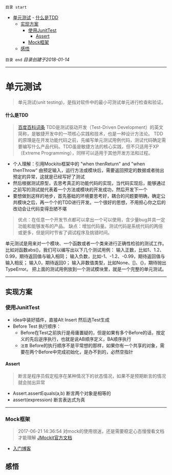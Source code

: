 `目录 start`
 
- [单元测试](#单元测试)
            - [什么是TDD](#什么是tdd)
    - [实现方案](#实现方案)
        - [使用JunitTest](#使用junittest)
            - [Assert](#assert)
        - [Mock框架](#mock框架)
    - [感悟](#感悟)

`目录 end` *目录创建于2018-01-14*
****************************************
# 单元测试
> 单元测试(unit testing)，是指对软件中的最小可测试单元进行检查和验证。
#### 什么是TDD
> [百度百科词条](http://baike.baidu.com/item/TDD/9064369)
> TDD是测试驱动开发（Test-Driven Development）的英文简称，是敏捷开发中的一项核心实践和技术，也是一种设计方法论。
> TDD的原理是在开发功能代码之前，先编写单元测试用例代码，测试代码确定需要编写什么产品代码。TDD虽是敏捷方法的核心实践，但不只适用于XP（Extreme Programming），同样可以适用于其他开发方法和过程。
- 个人理解：引用Mockito框架中的 "when thenReturn" and "when thenThrow“ 由预定输入，运行方法或模块后，需要返回预定的数据或者抛出预定的异常，这就是已经写好了测试
- 然后根据测试原型，去思考真正的功能代码的实现，当代码实现后，能够通过之前写的测试就代表着一个方法或模块的开发成功，然后开发下一个
- 要想做到这样的地步，首先基础的环境要思考好，耦合的问题要明确，确定公共模块之后，再一个个的TDD进行开发。一个很好的思想，不用担心你之后的改动会让代码变得丑陋不堪

> 优点：在任意一个开发节点都可以拿出一个可以使用，含少量bug并具一定功能和能够发布的产品。
> 缺点：增加代码量。测试代码是系统代码的两倍或更多，但是同时节省了调试程序及挑错时间。


单元测试是用来对一个模块、一个函数或者一个类来进行正确性检验的测试工作。
比如对函数abs()，我们可以编写出以下几个测试用例：
输入正数，比如1、1.2、0.99，期待返回值与输入相同；
输入负数，比如-1、-1.2、-0.99，期待返回值与输入相反；
输入0，期待返回0；
输入非数值类型，比如None、[]、{}，期待抛出TypeError。
把上面的测试用例放到一个测试模块里，就是一个完整的单元测试。

****************
## 实现方案
### 使用JunitTest
- idea中装好插件，直接Alt Insert 然后选Test生成
- Before Test 执行顺序：
    - Before在Test之前执行是毋庸置疑的，但是如果有多个Before的话，按定义的先后逆序执行，也就是说AB顺序定义，BA顺序执行
    - `注意` Before的执行顺序不是平常想的那样，如果你有一个共享的对象，需要在两个Before中完成初始化，是办不到的，必然空指针
#### Assert
> 断言是程序员假定程序在某种情况下的状态情况，如果不是预期断言的情况就会抛出异常

- Assert.assertEquals(a,b) 断言两个对象是相等的
- assert(expression) 断言表达式为真

**************
### Mock框架
> 2017-06-21 14:36:54 对mock的使用很迷，还是需要稳定心态慢慢看文档才能理解
> [JMockit官方文档](http://www.vogella.com/tutorials/Mockito/article.html#testing-with-mock-objects)
- [入门博客](http://blog.csdn.net/chjttony/article/details/17838693)


## 感悟

 
